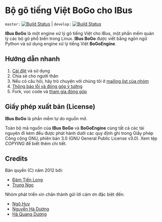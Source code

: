 # Bộ gõ tiếng Việt BoGo cho IBus

`master:` [![Build Status](https://travis-ci.org/BoGoEngine/ibus-bogo-python.png)](https://travis-ci.org/BoGoEngine/ibus-bogo-python) | 
`develop:` [![Build Status](https://travis-ci.org/BoGoEngine/ibus-bogo-python.png?branch=develop)](https://travis-ci.org/BoGoEngine/ibus-bogo-python)


**IBus BoGo** là một engine xử lý gõ tiếng Việt cho IBus, một phần mềm quản lý các bộ gõ phổ biến trong Linux.
**IBus BoGo** được viết bằng ngôn ngữ Python và sử dụng engine xử lý
tiếng Việt **BoGoEngine**.

## Hướng dẫn nhanh

1. [Cài đặt](https://github.com/BoGoEngine/ibus-bogo-python/wiki/C%C3%A0i-%C4%91%E1%BA%B7t-%7C-Install) và sử dụng
2. Chia sẻ cho người thân
3. Nếu có câu hỏi, hãy trò chuyện với chúng tôi ở [mailing list của nhóm](bogoengine-dev@googlegroups.com)
4. [Thông báo lỗi và đóng góp ý tưởng](https://github.com/BoGoEngine/ibus-bogo-python/issues?state=open)
5. Fork, vọc code và [tham gia đóng góp](https://github.com/BoGoEngine/ibus-bogo-python/wiki/Tham-gia-d%E1%BB%B1-%C3%A1n-%7C-Contribute)

## Giấy phép xuất bản (License)

**IBus BoGo** là phần mềm tự do nguồn mở.

Toàn bộ mã nguồn của **IBus BoGo** và **BoGoEngine** cùng tất cả các
tài nguyên đi kèm đều được phát hành dưới các quy định ghi trong 
Giấy phép Công cộng GNU, phiên bản 3.0 (GNU General Public License v3.0).
Xem tệp *COPYING* để biết thêm chi tiết.

## Credits

Bản quyền (C) năm 2012 bởi:

* [Đàm Tiến Long](https://github.com/milkycoffee)
* [Trung Ngo](https://github.com/lewtds)

Nhóm phát triển xin chân thành gửi lời cảm ơn đặc biệt đến:

* [Ngô Huy](https://github.com/NgoHuy)
* [Nguyễn Hà Dương](https://github.com/CMPITG)
* [Hà Quang Dương](https://github.com/haqduong)
